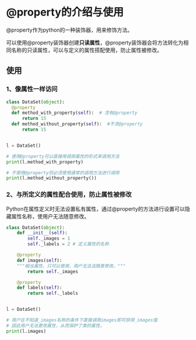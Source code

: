 # @property的介绍与使用

@property作为python的一种装饰器，用来修饰方法。

可以使用@property装饰器创建**只读属性**，@property装饰器会将方法转化为相同名称的只读属性，可以与定义的属性搭配使用，防止属性被修改。

## 使用

### 1、像属性一样访问

```python
class DataSet(object):
  @property
  def method_with_property(self):  # 含有@property
      return 15
  def method_without_property(self):  #不含@property
      return 15


l = DataSet()

# 使用@property可以直接用调用属性的形式来调用方法
print(l.method_with_property) 

# 不使用@property则必须使用通常的调用方法进行调用
print(l.method_without_property())  
```

### 2、与所定义的属性配合使用，防止属性被修改

Python在属性定义时无法设置私有属性，通过@property的方法进行设置可以隐藏属性名称，使用户无法随意修改。

```python
class DataSet(object):
    def __init__(self):
        self._images = 1
        self._labels = 2 # 定义属性的名称

    @property
    def images(self): 
    """相当属性，只可以使用，用户无法法随意修改。"""
        return self._images

    @property
    def labels(self):
        return self._labels


l = DataSet()

# 用户在不知道_images名称的条件下直接调用images即可获得_images值
# 因此用户无法更改属性，从而保护了类的属性。
print(l.images)

```

